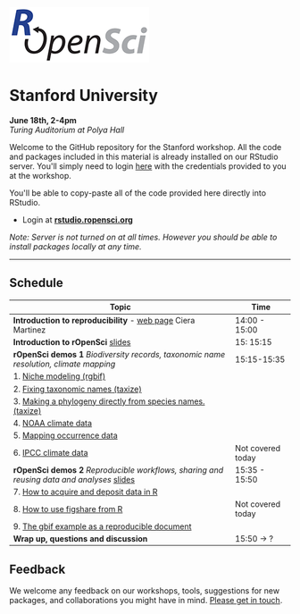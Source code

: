 
[![](ropensci_logo.png)](http://ropensci.org/)
# Stanford University
**June 18th, 2-4pm**  
*Turing  Auditorium at Polya Hall*

Welcome to the GitHub repository for the Stanford workshop. All the code and packages included in this material is already installed on our RStudio server. You'll simply need to login [here](http://rstudio.ropensci.org/) with the credentials provided to you at the workshop.

You'll be able to copy-paste all of the code provided here directly into RStudio.

* Login at [**rstudio.ropensci.org**](http://rstudio.ropensci.org/)  

*Note: Server is not turned on at all times. However you should be able to install packages locally at any time.*


--- 

## Schedule 

|Topic|Time|
|---------------|-------|
|**Introduction to reproducibility** - [web page](http://ropensci.github.io/reproducibility-guide/) Ciera Martinez | 14:00 - 15:00 |
|**Introduction to rOpenSci** [slides](http://ropensci.github.io/workshop-stanford-2014-06/00-introduction/intro_slides/index.html) | 15: 15:15 |
|**rOpenSci demos 1** *Biodiversity records, taxonomic name resolution, climate mapping*  | 15:15-15:35 |
| 1. [Niche modeling (rgbif)](https://github.com/ropensci/workshop-stanford-2014-06/blob/master/01-biodiversity-climate/rgbif_usecase1.md) | |
| 2. [Fixing taxonomic names (taxize)](https://github.com/ropensci/workshop-stanford-2014-06/blob/master/01-biodiversity-climate/taxize_usecase1.md) | |
| 3. [Making a phylogeny directly from species names. (taxize)](https://github.com/ropensci/workshop-stanford-2014-06/blob/master/01-biodiversity-climate/taxize_usecase2.md) | |
| 4. [NOAA climate data](https://github.com/ropensci/workshop-stanford-2014-06/blob/master/01-biodiversity-climate/noaa_seaice.md) | |
| 5. [Mapping occurrence data](https://github.com/ropensci/workshop-stanford-2014-06/blob/master/01-biodiversity-climate/ant_map.md#antweb--mapping-ant-occurrence-data) | |
| 6.  [IPCC climate data](https://github.com/ropensci/workshop-stanford-2014-06/blob/master/01-biodiversity-climate/world-bank-climate.md#introduction-to-rwbclimate) | Not covered today |
|**rOpenSci demos 2** *Reproducible workflows, sharing and reusing data and analyses*  [slides](http://ropensci.github.io//workshop-stanford-2014-06/02-reproducible-workflows/slides/index.html) | 15:35 - 15:50 |
| 7. [How to acquire and deposit data in R](https://github.com/ropensci/workshop-stanford-2014-06/blob/master/02-reproducible-workflows/eml.md#a-complete-example-of-downloading-documenting-and-depositing-data) | |
| 8. [How to use figshare from R](https://github.com/ropensci/workshop-stanford-2014-06/blob/master/02-reproducible-workflows/figshare.md) | Not covered today |
| 9. [The gbif example as a reproducible document](https://raw.githubusercontent.com/ropensci/workshop-stanford-2014-06/master/02-reproducible-workflows/rgbif.Rmd) | |
|**Wrap up, questions and discussion**  | 15:50 → ? |

## Feedback

We welcome any feedback on our workshops, tools, suggestions for new packages, and collaborations you might have in mind. [Please get in touch](http://ropensci.org/contact.html).
